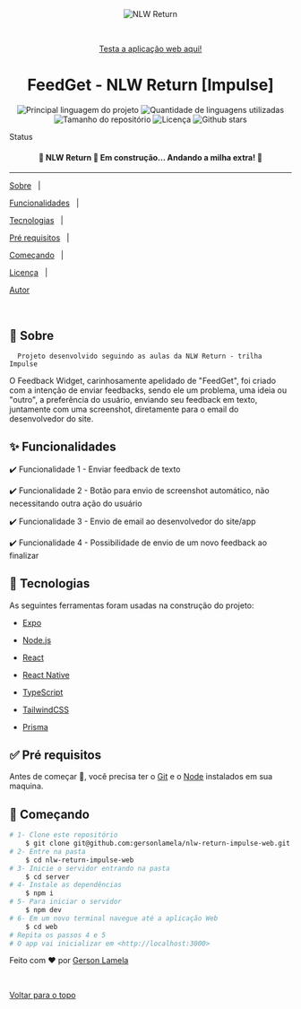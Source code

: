 <div  align="center"  id="top">

<img src="https://i.imgur.com/2LEvaCY.png"  alt="NLW Return" />

  

&#xa0;

  

 <a href="https://nlw-return-impulse-web-snowy-sigma.vercel.app/">Testa a aplicação web aqui!</a> 

</div>

  

<h1  align="center">FeedGet - NLW Return [Impulse]</h1>

  

<p  align="center">

<img  alt="Principal linguagem do projeto"  src="https://img.shields.io/github/languages/top/tfronn/nlw-return?color=56BEB8">

  

<img  alt="Quantidade de linguagens utilizadas"  src="https://img.shields.io/github/languages/count/tfronn/nlw-return?color=56BEB8">

  

<img  alt="Tamanho do repositório"  src="https://img.shields.io/github/repo-size/tfronn/nlw-return?color=56BEB8">

  

<img  alt="Licença"  src="https://img.shields.io/github/license/tfronn/nlw-return?color=56BEB8">

  

<!-- <img alt="Github issues" src="https://img.shields.io/github/issues/tfronn/nlw-return?color=56BEB8" /> -->

  

<!-- <img alt="Github forks" src="https://img.shields.io/github/forks/tfronn/nlw-return?color=56BEB8" /> -->

  

 <img alt="Github stars" src="https://img.shields.io/github/stars/tfronn/nlw-return?color=56BEB8" /> 

</p>

  

 Status

  

<h4 align="center">

🚧 NLW Return 🚀 Em construção... Andando a milha extra! 🚧

</h4>

  

<hr>

  

<p  align="center">

<a  href="#dart-sobre">Sobre</a> &#xa0; | &#xa0;

<a  href="#sparkles-funcionalidades">Funcionalidades</a> &#xa0; | &#xa0;

<a  href="#rocket-tecnologias">Tecnologias</a> &#xa0; | &#xa0;

<a  href="#white_check_mark-pré-requisitos">Pré requisitos</a> &#xa0; | &#xa0;

<a  href="#checkered_flag-começando">Começando</a> &#xa0; | &#xa0;

<a  href="#memo-licença">Licença</a> &#xa0; | &#xa0;

<a  href="https://github.com/tfronn"  target="_blank">Autor</a>

</p>

  

<br>

  

## :dart: Sobre ##

	  Projeto desenvolvido seguindo as aulas da NLW Return - trilha Impulse
  
  O Feedback Widget, carinhosamente apelidado de "FeedGet", foi criado com a intenção de enviar feedbacks,
  sendo ele um problema, uma ideia ou "outro", a preferência do usuário, enviando seu feedback em texto, juntamente com uma screenshot, diretamente para o email do desenvolvedor do site.



  

## :sparkles: Funcionalidades ##

  

:heavy_check_mark: Funcionalidade 1 - Enviar feedback de texto

:heavy_check_mark: Funcionalidade 2 -	Botão para envio de screenshot automático, não necessitando outra ação do usuário

:heavy_check_mark: Funcionalidade 3 - Envio de email ao desenvolvedor do site/app

:heavy_check_mark: Funcionalidade 4 - Possibilidade de envio de um novo feedback ao finalizar
  

## :rocket: Tecnologias ##

  

As seguintes ferramentas foram usadas na construção do projeto:

  

- [Expo](https://expo.io/)

- [Node.js](https://nodejs.org/en/)

- [React](https://pt-br.reactjs.org/)

- [React Native](https://reactnative.dev/)

- [TypeScript](https://www.typescriptlang.org/)

- [TailwindCSS](https://tailwindcss.com/)

- [Prisma](https://www.prisma.io/)
  

## :white_check_mark: Pré requisitos ##

  

Antes de começar :checkered_flag:, você precisa ter o [Git](https://git-scm.com) e o [Node](https://nodejs.org/en/) instalados em sua maquina.

  

## :checkered_flag: Começando ##

  

```bash
# 1- Clone este repositório
	$ git clone git@github.com:gersonlamela/nlw-return-impulse-web.git
# 2- Entre na pasta
	$ cd nlw-return-impulse-web
# 3- Inicie o servidor entrando na pasta
	$ cd server
# 4- Instale as dependências
	$ npm i
# 5- Para iniciar o servidor
	$ npm dev
# 6- Em um novo terminal navegue até a aplicação Web
	$ cd web
# Repita os passos 4 e 5
# O app vai inicializar em <http://localhost:3000>
```

  

  

Feito com :heart: por <a  href="https://pt.linkedin.com/in/gersonlamela"  target="_blank">Gerson Lamela</a>

  

&#xa0;

  

<a  href="#top">Voltar para o topo</a>
